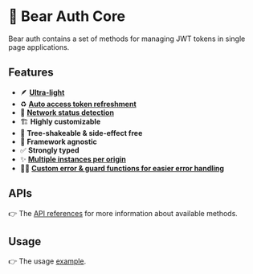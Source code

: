 # 🐻 Bear Auth Core

Bear auth contains a set of methods for managing JWT tokens in single page applications.

## Features

- 🪶 [**Ultra-light**](https://bundlephobia.com/package/@bear-auth/core)
- ♻️ [**Auto access token refreshment**](https://github.com/AckeeCZ/bear-auth/blob/main/packages/core/docs/API.md#authenticate)
- 🛜 [**Network status detection**](https://github.com/AckeeCZ/bear-auth/blob/main/packages/core/docs/API.md#setcontinuewhenonline)
- 🏗️ **Highly customizable**
- 💨 **Tree-shakeable & side-effect free**
- 🙈 **Framework agnostic**
- ✅ **Strongly typed**
- ✨ [**Multiple instances per origin**](https://github.com/AckeeCZ/bear-auth/blob/main/packages/core/docs/API.md#create)
- 👨‍🚒 [**Custom error & guard functions for easier error handling**](https://github.com/AckeeCZ/bear-auth/blob/main/packages/core/docs/API.md#isbearautherror)

## APIs

👉 The [API references](https://github.com/AckeeCZ/bear-auth/blob/main/packages/core/docs/API.md) for more information about available methods.

## Usage

<!-- Relative paths won't work when displaying the README on NPM site for example. -->

👉 The usage [example](https://github.com/AckeeCZ/bear-auth/tree/main/examples/core).
